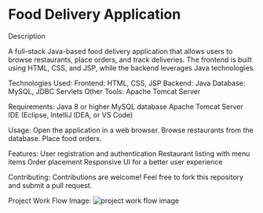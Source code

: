 # Food Delivery Application

Description

A full-stack Java-based food delivery application that allows users to browse restaurants, place orders, and track deliveries. The frontend is built using HTML, CSS, and JSP, while the backend leverages Java technologies.

Technologies Used:
Frontend: HTML, CSS, JSP
Backend: Java
Database: MySQL, JDBC
Servlets
Other Tools: Apache Tomcat Server


Requirements:
Java 8 or higher
MySQL database
Apache Tomcat Server
IDE (Eclipse, IntelliJ IDEA, or VS Code)


Usage:
Open the application in a web browser.
Browse restaurants from the database.
Place food orders.


Features:
User registration and authentication
Restaurant listing with menu items
Order placement
Responsive UI for a better user experience


Contributing:
Contributions are welcome! Feel free to fork this repository and submit a pull request.



Project Work Flow Image:
![project work flow image](https://github.com/user-attachments/assets/3a0b9f83-3133-4a42-a0fb-687a681bde3f)




